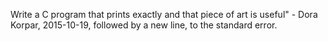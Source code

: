 Write a C program that prints exactly and that piece of art is useful" - Dora Korpar, 2015-10-19, followed by a new line, to the standard error. 
